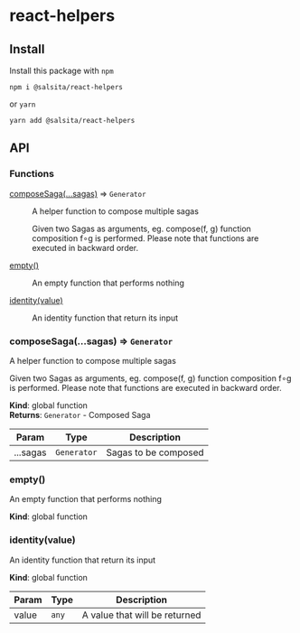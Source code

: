 # react-helpers

## Install

Install this package with `npm`
```
npm i @salsita/react-helpers
```

or `yarn`
```
yarn add @salsita/react-helpers
```

## API
### Functions

<dl>
<dt><a href="#composeSaga">composeSaga(...sagas)</a> ⇒ <code>Generator</code></dt>
<dd><p>A helper function to compose multiple sagas</p>
<p>Given two Sagas as arguments, eg. compose(f, g) function composition f∘g is performed.
Please note that functions are executed in backward order.</p>
</dd>
<dt><a href="#empty">empty()</a></dt>
<dd><p>An empty function that performs nothing</p>
</dd>
<dt><a href="#identity">identity(value)</a></dt>
<dd><p>An identity function that return its input</p>
</dd>
</dl>

<a name="composeSaga"></a>

### composeSaga(...sagas) ⇒ <code>Generator</code>
A helper function to compose multiple sagas

Given two Sagas as arguments, eg. compose(f, g) function composition f∘g is performed.
Please note that functions are executed in backward order.

**Kind**: global function  
**Returns**: <code>Generator</code> - Composed Saga  

| Param | Type | Description |
| --- | --- | --- |
| ...sagas | <code>Generator</code> | Sagas to be composed |

<a name="empty"></a>

### empty()
An empty function that performs nothing

**Kind**: global function  
<a name="identity"></a>

### identity(value)
An identity function that return its input

**Kind**: global function  

| Param | Type | Description |
| --- | --- | --- |
| value | <code>any</code> | A value that will be returned |


